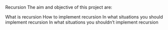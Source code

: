 Recursion
The aim and objective of this project are:

What is recursion
How to implement recursion
In what situations you should implement recursion
In what situations you shouldn’t implement recursion
